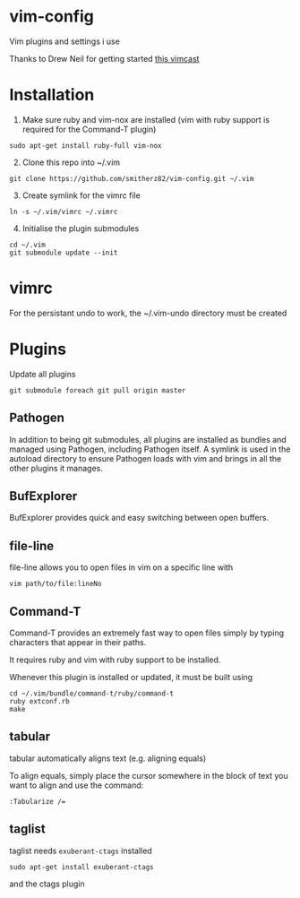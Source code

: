 # vim-config

Vim plugins and settings i use

Thanks to Drew Neil for getting started [this vimcast]((http://vimcasts.org/episodes/synchronizing-plugins-with-git-submodules-and-pathogen))

# Installation

1. Make sure ruby and vim-nox are installed (vim with ruby support is required for the Command-T plugin)

```
sudo apt-get install ruby-full vim-nox
```

2. Clone this repo into ~/.vim

```
git clone https://github.com/smitherz82/vim-config.git ~/.vim
```

3. Create symlink for the vimrc file

```
ln -s ~/.vim/vimrc ~/.vimrc
```

4. Initialise the plugin submodules

```
cd ~/.vim
git submodule update --init
```

# vimrc

For the persistant undo to work, the ~/.vim-undo directory must be created

# Plugins

Update all plugins

```
git submodule foreach git pull origin master
```

## Pathogen

In addition to being git submodules, all plugins are installed as bundles and managed using Pathogen, including Pathogen itself. A symlink is used in the autoload directory to ensure Pathogen loads with vim and brings in all the other plugins it manages.

## BufExplorer

BufExplorer provides quick and easy switching between open buffers.

## file-line

file-line allows you to open files in vim on a specific line with

```
vim path/to/file:lineNo
```

## Command-T

Command-T provides an extremely fast way to open files simply by typing characters that appear in their paths.

It requires ruby and vim with ruby support to be installed.

Whenever this plugin is installed or updated, it must be built using

```
cd ~/.vim/bundle/command-t/ruby/command-t
ruby extconf.rb
make
```

## tabular

tabular automatically aligns text (e.g. aligning equals)

To align equals, simply place the cursor somewhere in the block of text you want to align and use the command:

```
:Tabularize /=
```

## taglist

taglist needs `exuberant-ctags` installed

```
sudo apt-get install exuberant-ctags
```

and the ctags plugin
